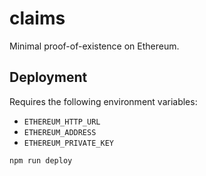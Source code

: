 # claims

Minimal proof-of-existence on Ethereum.

## Deployment

Requires the following environment variables:
- `ETHEREUM_HTTP_URL`
- `ETHEREUM_ADDRESS`
- `ETHEREUM_PRIVATE_KEY`

```
npm run deploy
```
